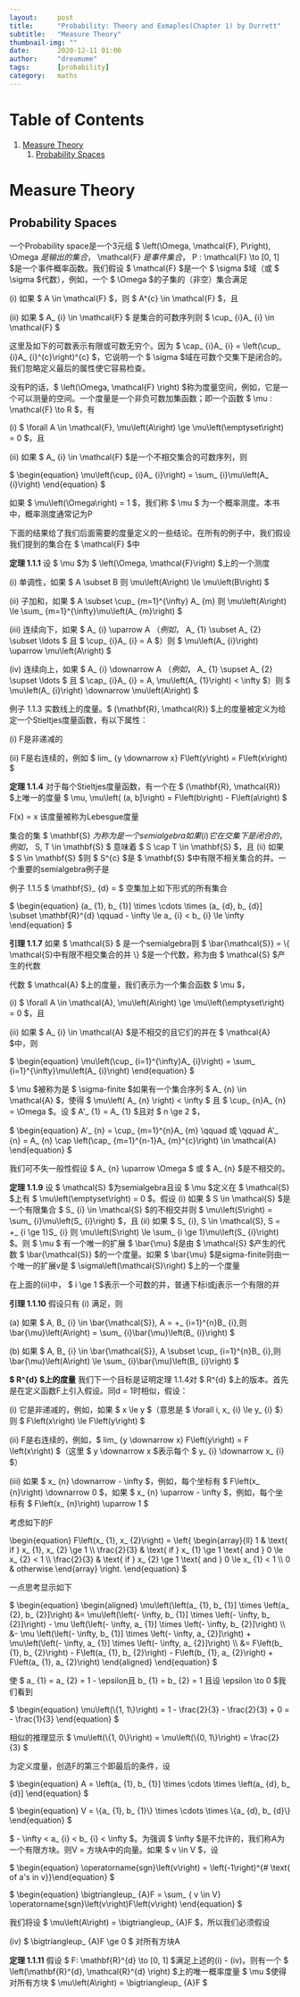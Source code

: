 ```yaml
---
layout:     post
title:      "Probability: Theory and Exmaples(Chapter 1) by Durrett"
subtitle:   "Measure Theory"
thumbnail-img: ""
date:       2020-12-11 01:00
author:     "dreamume"
tags: 		[probability]
category:   maths
---
```

<head>
    <script src="https://cdn.mathjax.org/mathjax/latest/MathJax.js?config=TeX-AMS-MML_HTMLorMML" type="text/javascript"></script>
    <script type="text/x-mathjax-config">
        MathJax.Hub.Config({
            tex2jax: {
            skipTags: ['script', 'noscript', 'style', 'textarea', 'pre'],
            inlineMath: [['$','$']]
            }
        });
    </script>
</head>

# Table of Contents

1.  [Measure Theory](#org5966362)
    1.  [Probability Spaces](#orga94cfd0)


<a id="org5966362"></a>

# Measure Theory


<a id="orga94cfd0"></a>

## Probability Spaces

一个Probability space是一个3元组 $ \\left(\\Omega, \\mathcal{F}, P\\right), \\Omega $是输出的集合，$ \\mathcal{F} $是事件集合，$ P : \\mathcal{F} \\to [0, 1] $是一个事件概率函数。我们假设 $ \\mathcal{F} $是一个 $ \\sigma $域（或 $ \\sigma $代数），例如，一个 $ \\Omega $的子集的（非空）集合满足

(i) 如果 $ A \\in \\mathcal{F} $，则 $ A^{c} \\in \\mathcal{F} $，且

(ii) 如果 $ A_ {i} \\in \\mathcal{F} $ 是集合的可数序列则 $ \\cup_ {i}A_ {i} \\in \\mathcal{F} $

这里及如下的可数表示有限或可数无穷个。因为 $ \\cap_ {i}A_ {i} = \\left(\\cup_ {i}A_ {i}^{c}\\right)^{c} $，它说明一个 $ \\sigma $域在可数个交集下是闭合的。我们忽略定义最后的属性使它容易检查。

没有P的话，$ \\left(\\Omega, \\mathcal{F} \\right) $称为度量空间，例如，它是一个可以测量的空间。一个度量是一个非负可数加集函数；即一个函数 $ \\mu : \\mathcal{F} \\to R $，有

(i) $ \\forall A \\in \\mathcal{F}, \\mu\\left(A\\right) \\ge \\mu\\left(\\emptyset\\right) = 0 $，且

(ii) 如果 $ A_ {i} \\in \\mathcal{F} $是一个不相交集合的可数序列，则

$ \\begin{equation} \\mu\\left(\\cup_ {i}A_ {i}\\right) = \\sum_ {i}\\mu\\left(A_ {i}\\right) \\end{equation} $

如果 $ \\mu\\left(\\Omega\\right) = 1 $，我们称 $ \\mu $ 为一个概率测度。本书中，概率测度通常记为P

下面的结果给了我们后面需要的度量定义的一些结论。在所有的例子中，我们假设我们提到的集合在 $ \\mathcal{F} $中

**定理 1.1.1** 设 $ \\mu $为 $ \\left(\\Omega, \\mathcal{F}\\right) $上的一个测度

(i) 单调性，如果 $ A \\subset B 则 \\mu\\left(A\\right) \\le \\mu\\left(B\\right) $

(ii) 子加和，如果 $ A \\subset \\cup_ {m=1}^{\\infty} A_ {m} 则 \\mu\\left(A\\right) \\le \\sum_ {m=1}^{\\infty}\\mu\\left(A_ {m}\\right) $

(iii) 连续向下，如果 $ A_ {i} \\uparrow A $（例如，$ A_ {1} \\subset A_ {2} \\subset \\ldots $ 且 $ \\cup_ {i}A_ {i} = A $）则 $ \\mu\\left(A_ {i}\\right) \\uparrow \\mu\\left(A\\right) $

(iv) 连续向上，如果 $ A_ {i} \\downarrow A $（例如，$ A_ {1} \\supset A_ {2} \\supset \\ldots $ 且 $ \\cap_ {i}A_ {i} = A, \\mu\\left(A_ {1}\\right) < \\infty $）则 $ \\mu\\left(A_ {i}\\right) \\downarrow \\mu\\left(A\\right) $

例子 1.1.3 实数线上的度量。$ (\\mathbf{R}, \\mathcal{R}) $上的度量被定义为给定一个Stieltjes度量函数，有以下属性：

(i) F是非递减的

(ii) F是右连续的，例如 $ lim_ {y \\downarrow x} F\\left(y\\right) = F\\left(x\\right) $

**定理 1.1.4** 对于每个Stieltjes度量函数，有一个在 $ (\\mathbf{R}, \\mathcal{R}) $上唯一的度量 $ \\mu, \\mu\\left( (a, b]\\right) = F\\left(b\\right) - F\\left(a\\right) $

F(x) = x 该度量被称为Lebesgue度量

集合的集 $ \\mathbf{S} $为称为是一个semialgebra如果 (i) 它在交集下是闭合的，例如，$ S, T \\in \\mathbf{S} $ 意味着 $ S \\cap T \\in \\mathbf{S} $，且 (ii) 如果 $ S \\in \\mathbf{S} $则 $ S^{c} $是 $ \\mathbf{S} $中有限不相关集合的并。一个重要的semialgebra例子是

例子 1.1.5 $ \\mathbf{S}_ {d} = $ 空集加上如下形式的所有集合

$ \\begin{equation} (a_ {1}, b_ {1}] \\times \\cdots \\times (a_ {d}, b_ {d}] \\subset \\mathbf{R}^{d} \\qquad - \\infty \\le a_ {i} < b_ {i} \\le \\infty \\end{equation} $

**引理 1.1.7** 如果 $ \\mathcal{S} $ 是一个semialgebra则 $ \\bar{\\mathcal{S}} = \\{ \\mathcal{S}中有限不相交集合的并 \\} $是一个代数，称为由 $ \\mathcal{S} $产生的代数

代数 $ \\mathcal{A} $上的度量，我们表示为一个集合函数 $ \\mu $，

(i) $ \\forall A \\in \\mathcal{A}, \\mu\\left(A\\right) \\ge \\mu\\left(\\emptyset\\right) = 0 $，且

(ii) 如果 $ A_ {i} \\in \\mathcal{A} $是不相交的且它们的并在 $ \\mathcal{A} $中，则

$ \\begin{equation} \\mu\\left(\\cup_ {i=1}^{\\infty}A_ {i}\\right) = \\sum_ {i=1}^{\\infty}\\mu\\left(A_ {i}\\right) \\end{equation} $

$ \\mu $被称为是 $ \\sigma-finite $如果有一个集合序列 $ A_ {n} \\in \\mathcal{A} $，使得 $ \\mu\\left( A_ {n} \\right) < \\infty $ 且 $ \\cup_ {n}A_ {n} = \\Omega $。设 $ A'_ {1} = A_ {1} $且对 $ n \\ge 2 $，

$ \\begin{equation} A'_ {n} = \\cup_ {m=1}^{n}A_ {m} \\qquad 或 \\qquad A'_ {n} = A_ {n} \\cap \\left(\\cap_ {m=1}^{n-1}A_ {m}^{c}\\right) \\in \\mathcal{A} \\end{equation} $

我们可不失一般性假设 $ A_ {n} \\uparrow \\Omega $ 或 $ A_ {n} $是不相交的。

**定理 1.1.9** 设 $ \\mathcal{S} $为semialgebra且设 $ \\mu $定义在 $ \\mathcal{S} $上有 $ \\mu\\left(\\emptyset\\right) = 0 $。假设 (i) 如果 $ S \\in \\mathcal{S} $是一个有限集合 $ S_ {i} \\in \\mathcal{S} $的不相交并则 $ \\mu\\left(S\\right) = \\sum_ {i}\\mu\\left(S_ {i}\\right) $，且 (ii) 如果 $ S_ {i}, S \\in \\mathcal{S}, S = +_ {i \\ge 1}S_ {i} 则 \\mu\\left(S\\right) \\le \\sum_ {i \\ge 1}\\mu\\left(S_ {i}\\right) $。则 $ \\mu $ 有一个唯一的扩展 $ \\bar{\\mu} $是由 $ \\mathcal{S} $产生的代数 $ \\bar{\\mathcal{S}} $的一个度量。如果 $ \\bar{\\mu} $是sigma-finite则由一个唯一的扩展v是 $ \\sigma\\left(\\mathcal{S}\\right) $上的一个度量

在上面的(ii)中， $ i \\ge 1 $表示一个可数的并，普通下标i或j表示一个有限的并

**引理 1.1.10** 假设只有 (i) 满足，则

(a) 如果 $ A, B_ {i} \\in \\bar{\\mathcal{S}}, A = +_ {i=1}^{n}B_ {i},则 \\bar{\\mu}\\left(A\\right) = \\sum_ {i}\\bar{\\mu}\\left(B_ {i}\\right) $

(b) 如果 $ A, B_ {i} \\in \\bar{\\mathcal{S}}, A \\subset \\cup_ {i=1}^{n}B_ {i},则 \\bar{\\mu}\\left(A\\right) \\le \\sum_ {i}\\bar{\\mu}\\left(B_ {i}\\right) $

**$ R^{d} $上的度量** 我们下一个目标是证明定理 1.1.4对 $ R^{d} $上的版本。首先是在定义函数F上引入假设。同d = 1时相似，假设：

(i) 它是非递减的，例如，如果 $ x \\le y $（意思是 $ \\forall i, x_ {i} \\le y_ {i} $）则 $ F\\left(x\\right) \\le F\\left(y\\right) $

(ii) F是右连续的，例如，$ lim_ {y \\downarrow x} F\\left(y\\right) = F \\left(x\\right) $（这里 $ y \\downarrow x $表示每个 $ y_ {i} \\downarrow x_ {i} $）

(iii) 如果 $ x_ {n} \\downarrow - \\infty $，例如，每个坐标有 $ F\\left(x_ {n}\\right) \\downarrow 0 $，如果 $ x_ {n} \\uparrow - \\infty $，例如，每个坐标有 $ F\\left(x_ {n}\\right)  \\uparrow 1 $

考虑如下的F

\\begin{equation} F\\left(x_ {1}, x_ {2}\\right) = \\left{ \\begin{array}{ll} 1 & \\text{ if } x_ {1}, x_ {2} \\ge 1 \\\\ \\frac{2}{3} & \\text{ if } x_ {1} \\ge 1 \\text{ and } 0 \\le x_ {2} < 1 \\\\ \\frac{2}{3} & \\text{ if } x_ {2} \\ge 1 \\text{ and } 0 \\le x_ {1} < 1 \\\\ 0 & otherwise \\end{array} \\right. \\end{equation} $

一点思考显示如下

$ \\begin{equation} \\begin{aligned} \\mu\\left(\\left(a_ {1}, b_ {1}] \\times \\left(a_ {2}, b_ {2}]\\right) &= \\mu\\left(\\left(- \\infty, b_ {1}] \\times \\left(- \\infty, b_ {2}]\\right) - \\mu \\left(\\left(- \\infty, a_ {1}] \\times \\left(- \\infty, b_ {2}]\\right) \\\\ &- \\mu \\left(\\left(- \\infty, b_ {1}] \\times \\left(- \\infty, a_ {2}]\\right) + \\mu\\left(\\left(- \\infty, a_ {1}] \\times \\left(- \\infty, a_ {2}]\\right) \\\\ &= F\\left(b_ {1}, b_ {2}\\right) - F\\left(a_ {1}, b_ {2}\\right) - F\\left(b_ {1}, a_ {2}\\right) + F\\left(a_ {1}, a_ {2}\\right) \\end{aligned} \\end{equation} $

使 $ a_ {1} = a_ {2} = 1 - \\epsilon且 b_ {1} = b_ {2} = 1 且设 \\epsilon \\to 0 $我们看到

$ \\begin{equation} \\mu\\left(\\{1, 1\\}\\right) = 1 - \\frac{2}{3} - \\frac{2}{3} + 0 = - \\frac{1}{3} \\end{equation} $

相似的推理显示 $ \\mu\\left(\\{1, 0\\}\\right) = \\mu\\left(\\{0, 1\\}\\right) = \\frac{2}{3} $

为定义度量，创造F的第三个即最后的条件，设

$ \\begin{equation} A = \\left(a_ {1}, b_ {1}] \\times \\cdots \\times \\left(a_ {d}, b_ {d}] \\end{equation} $

$ \\begin{equation} V = \\{a_ {1}, b_ {1}\\} \\times \\cdots \\times \\{a_ {d}, b_ {d}\\} \\end{equation} $   

$ - \\infty < a_ {i} < b_ {i} < \\infty $。为强调 $ \\infty $是不允许的，我们称A为一个有限方块。则V = 方块A中的向量。如果 $ v \\in V $，设

$ \\begin{equation} \\operatorname{sgn}\\left(v\\right) = \\left(-1\\right)^{# \\text{ of a's in v}}\\end{equation} $

$ \\begin{equation} \\bigtriangleup_ {A}F = \\sum_ { v \\in V} \\operatorname{sgn}\\left(v\\right)F\\left(v\\right) \\end{equation} $

我们将设 $ \\mu\\left(A\\right) = \\bigtriangleup_ {A}F $，所以我们必须假设

(iv) $ \\bigtriangleup_ {A}F \\ge 0 $ 对所有方块A

**定理 1.1.11** 假设 $ F: \\mathbf{R}^{d} \\to [0, 1] $满足上述的(i) - (iv)。则有一个 $ \\left(\\mathbf{R}^{d}, \\mathcal{R}^{d} \\right) $上的唯一概率度量 $ \\mu $使得对所有方块 $ \\mu\\left(A\\right) = \\bigtriangleup_ {A}F $
